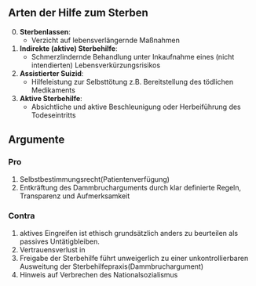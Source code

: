 ## Arten der Hilfe zum Sterben
0. **Sterbenlassen**:
	- Verzicht auf lebensverlängernde Maßnahmen
1. **Indirekte (aktive) Sterbehilfe**:
	- Schmerzlindernde Behandlung unter Inkaufnahme eines (nicht intendierten) Lebensverkürzungsrisikos
2. **Assistierter Suizid**:
	- Hilfeleistung zur Selbsttötung z.B. Bereitstellung des tödlichen Medikaments
3. **Aktive Sterbehilfe**:
	- Absichtliche und aktive Beschleunigung oder Herbeiführung des Todeseintritts
## Argumente
### Pro
1. Selbstbestimmungsrecht(Patientenverfügung)
2. Entkräftung des Dammbrucharguments durch klar definierte Regeln, Transparenz und Aufmerksamkeit

### Contra
1. aktives Eingreifen ist ethisch grundsätzlich anders zu beurteilen als passives Untätigbleiben.
2. Vertrauensverlust in 
3. Freigabe der Sterbehilfe führt unweigerlich zu einer unkontrollierbaren Ausweitung der Sterbehilfepraxis(Dammbruchargument)
4. Hinweis auf Verbrechen des Nationalsozialismus